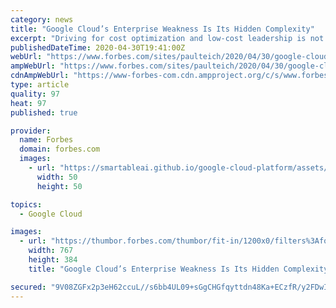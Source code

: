 ```yaml
---
category: news
title: "Google Cloud’s Enterprise Weakness Is Its Hidden Complexity"
excerpt: "Driving for cost optimization and low-cost leadership is not a strategy to extract value from enterprise accounts. GCP is focusing on a small handful of verticals to create enterprise solutions value."
publishedDateTime: 2020-04-30T19:41:00Z
webUrl: "https://www.forbes.com/sites/paulteich/2020/04/30/google-clouds-enterprise-weakness-is-its-hidden-complexity/"
ampWebUrl: "https://www.forbes.com/sites/paulteich/2020/04/30/google-clouds-enterprise-weakness-is-its-hidden-complexity/amp/"
cdnAmpWebUrl: "https://www-forbes-com.cdn.ampproject.org/c/s/www.forbes.com/sites/paulteich/2020/04/30/google-clouds-enterprise-weakness-is-its-hidden-complexity/amp/"
type: article
quality: 97
heat: 97
published: true

provider:
  name: Forbes
  domain: forbes.com
  images:
    - url: "https://smartableai.github.io/google-cloud-platform/assets/images/organizations/forbes.com-50x50.jpg"
      width: 50
      height: 50

topics:
  - Google Cloud

images:
  - url: "https://thumbor.forbes.com/thumbor/fit-in/1200x0/filters%3Aformat%28jpg%29/https%3A%2F%2Fspecials-images.forbesimg.com%2Fimageserve%2F5eab24b91c73f70006613477%2F0x0.jpg"
    width: 767
    height: 384
    title: "Google Cloud’s Enterprise Weakness Is Its Hidden Complexity"

secured: "9V08ZGFx2p3eH62ccuL//s6bb4UL09+sGgCHGfqyttdn48Ka+ECzfR/y2FDwI/QXjImPWRw9Lc08v43TGVjUAJk7Ls2ioPvqC9+7BsmaC7pco+Q5sivb1XC5kBNWfs/p6PybEUtdlxLy03pMlle5os0STWOUdwRylv+qinjZZVlv6iOO8M6wF00751ZUJulTPJUFRI4Tr+19PixCVfBNhHqJ24Om+W5k9udQjEoM6o0/z7cigZfkZwF32dVB05hYOKsFjnTtB8yK1WGd/FCOM9tUA3tg5MuCDnZ+ouBJUN4s9JkB/Lkq1c9tL1G0WxSf;gOC2is1SmWLJbIll/vsHBw=="
---
```


